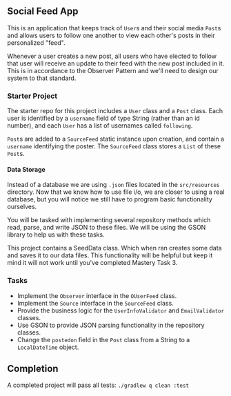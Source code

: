 ## Social Feed App

This is an application that keeps track of `User`s and their social media `Post`s
and allows users to follow one another to view each other's posts in their personalized
"feed".

Whenever a user creates a new post, all users who have elected to follow that user
will receive an update to their feed with the new post included in it. This is in 
accordance to the Observer Pattern and we'll need to design our system to that 
standard.

### Starter Project

The starter repo for this project includes a `User` class and
a `Post` class. Each user is identified by a `username` field
of type String (rather than an id number), and each `User`
has a list of usernames called `following`.

`Post`s are added to a `SourceFeed` static instance upon
creation, and contain a `username` identifying the poster.
The `SourceFeed` class stores a `List` of these `Post`s.

#### Data Storage

Instead of a database we are using `.json` files located in
the `src/resources` directory. Now that we know how to use
file i/o, we are closer to using a real database, but you will
notice we still have to program basic functionality ourselves.

You will be tasked with implementing several repository
methods which read, parse, and write JSON to these files.
We will be using the GSON library to help us with these
tasks.

This project contains a SeedData class. Which when ran creates
some data and saves it to our data files. This functionality
will be helpful but keep it mind it will not work until you've
completed Mastery Task 3.

### Tasks

* Implement the `Observer` interface in the `OUserFeed` class.
* Implement the `Source` interface in the `SourceFeed` class.
* Provide the business logic for the `UserInfoValidator` and
`EmailValidator` classes.
* Use GSON to provide JSON parsing functionality in the 
repository classes.
* Change the `postedon` field in the `Post` class from a
String to a `LocalDateTime` object.

## Completion

A completed project will pass all tests:
`./gradlew q clean :test`